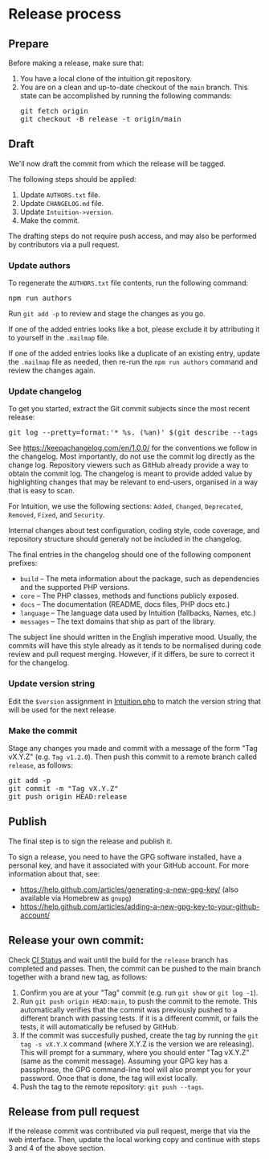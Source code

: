 # Release process

## Prepare

Before making a release, make sure that:

1. You have a local clone of the intuition.git repository.
2. You are on a clean and up-to-date checkout of the `main` branch.
   This state can be accomplished by running the following commands:
   <pre lang="sh">
   git fetch origin
   git checkout -B release -t origin/main
   </pre>

## Draft

We'll now draft the commit from which the release will be tagged.

The following steps should be applied:

1. Update `AUTHORS.txt` file.
2. Update `CHANGELOG.md` file.
3. Update `Intuition->version`.
4. Make the commit.

The drafting steps do not require push access, and may also
be performed by contributors via a pull request.

### Update authors

To regenerate the `AUTHORS.txt` file contents, run the following
command:

<pre lang="sh">
npm run authors
</pre>

Run `git add -p` to review and stage the changes as you go.

If one of the added entries looks like a bot, please exclude it
by attributing it to yourself in the `.mailmap` file.

If one of the added entries looks like a duplicate of an existing
entry, update the `.mailmap` file as needed, then re-run the
`npm run authors` command and review the changes again.

### Update changelog

To get you started, extract the Git commit subjects since the
most recent release:

<pre lang="sh">
git log --pretty=format:'* %s. (%an)' $(git describe --tags --abbrev=0)...HEAD | grep -vE '(build: |docs: |Localisation updates)' | sort
</pre>

See <https://keepachangelog.com/en/1.0.0/> for the conventions
we follow in the changelog. Most importantly, do not use the
commit log directly as the change log. Repository viewers such
as GitHub already provide a way to obtain the commit log.
The changelog is meant to provide added value by highlighting
changes that may be relevant to end-users, organised in a way
that is easy to scan.

For Intuition, we use the following sections: `Added`, `Changed`,
`Deprecated`, `Removed`, `Fixed`, and `Security`.

Internal changes about test configuration, coding style,
code coverage, and repository structure should generaly not
be included in the changelog.

The final entries in the changelog should one of the following
component prefixes:

* `build` – The meta information about the package, such as dependencies
  and the supported PHP versions.
* `core` – The PHP classes, methods and functions publicly exposed.
* `docs` – The documentation (README, docs files, PHP docs etc.)
* `language` – The language data used by Intuition (fallbacks, Names, etc.)
* `messages` – The text domains that ship as part of the library.

The subject line should written in the English imperative mood.
Usually, the commits will have this style already as it tends to
be normalised during code review and pull request merging. However,
if it differs, be sure to correct it for the changelog.

### Update version string

Edit the `$version` assignment in [Intuition.php](../src/Intuition.php) to match
the version string that will be used for the next release.

### Make the commit

Stage any changes you made and commit with a message of the form
"Tag vX.Y.Z" (e.g. `Tag v1.2.0`). Then push this commit to a
remote branch called `release`, as follows:

<pre lang="sh">
git add -p
git commit -m "Tag vX.Y.Z"
git push origin HEAD:release
</pre>

## Publish

The final step is to sign the release and publish it.

To sign a release, you need to have the GPG software installed,
have a personal key, and have it associated with your GitHub account.
For more information about that, see:
* <https://help.github.com/articles/generating-a-new-gpg-key/>
  (also available via Homebrew as `gnupg`)
* <https://help.github.com/articles/adding-a-new-gpg-key-to-your-github-account/>

## Release your own commit:

Check [CI Status](https://github.com/Krinkle/intuition/actions/workflows/CI.yaml) and wait until the build for the `release` branch has completed and passes. Then, the commit can be pushed to the main branch together with a brand new tag, as follows:

1. Confirm you are at your "Tag" commit (e.g. run `git show` or `git log -1`).
2. Run `git push origin HEAD:main`, to push the commit to the remote. This
   automatically verifies that the commit was previously pushed to a different
   branch with passing tests. If it is a different commit, or fails the tests,
   it will automatically be refused by GitHub.
3. If the commit was succesfully pushed, create the tag by running
   the `git tag -s vX.Y.X` command (where X.Y.Z is the version we
   are releasing). This will prompt for a summary, where you should
   enter "Tag vX.Y.Z" (same as the commit message).
   Assuming your GPG key has a passphrase, the GPG command-line tool
   will also prompt you for your password. Once that is done,
   the tag will exist locally.
4. Push the tag to the remote repository: `git push --tags`.

## Release from pull request

If the release commit was contributed via pull request, merge
that via the web interface. Then, update the local working copy
and continue with steps 3 and 4 of the above section.
